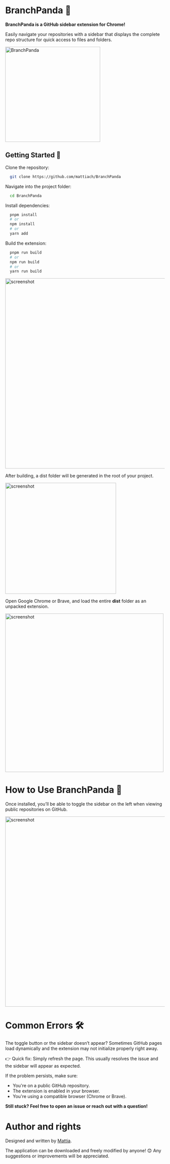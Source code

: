 # BranchPanda 🐼

**BranchPanda is a GitHub sidebar extension for Chrome!**

Easily navigate your repositories with a sidebar that displays the complete repo structure for quick access to files and folders. 

<img src="https://iili.io/FzgAZgt.md.png" alt="BranchPanda" width="300"/>

## Getting Started 🐼
Clone the repository:
```bash
  git clone https://github.com/mattiach/BranchPanda
```
Navigate into the project folder:
```bash
  cd BranchPanda
```
Install dependencies:
```bash
  pnpm install
  # or
  npm install
  # or
  yarn add
```
Build the extension:
```bash
  pnpm run build
  # or
  npm run build
  # or
  yarn run build
```

<img src="https://i.postimg.cc/rpWvzJW2/2.png" alt="screenshot" width="600"/>

After building, a dist folder will be generated in the root of your project.

<img src="https://i.postimg.cc/NfMSRYT4/3.png
" alt="screenshot" width="350"/>

Open Google Chrome or Brave, and load the entire __dist__ folder as an unpacked extension.

<img src="https://i.postimg.cc/8kWB3YGS/4.png" alt="screenshot" width="500" />



# How to Use BranchPanda 🐼

Once installed, you’ll be able to toggle the sidebar on the left when viewing public repositories on GitHub.

<img src="https://i.postimg.cc/nLPCcnvP/1.png" alt="screenshot" width="600"/>

# Common Errors 🛠️
The toggle button or the sidebar doesn’t appear?
Sometimes GitHub pages load dynamically and the extension may not initialize properly right away.

👉 Quick fix: Simply refresh the page. This usually resolves the issue and the sidebar will appear as expected.

If the problem persists, make sure:

- You're on a public GitHub repository.
- The extension is enabled in your browser.
- You're using a compatible browser (Chrome or Brave).

__Still stuck? Feel free to open an issue or reach out with a question!__

# Author and rights
Designed and written by [Mattia](https://www.linkedin.com/in/mattiach/).

The application can be downloaded and freely modified by anyone! 😊 Any suggestions or improvements will be appreciated.